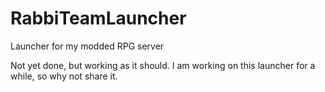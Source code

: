 # RabbiTeamLauncher
Launcher for my modded RPG server

Not yet done, but working as it should. I am working on this launcher for a while, so why not share it.
